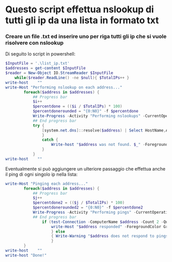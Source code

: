 # Questo script effettua nslookup di tutti gli ip da una lista in formato txt

### Creare un file .txt ed inserire uno per riga tutti gli ip che si vuole risolvere con nslookup

Di seguito lo script in powershell:

```powershell
$InputFile = '.\list_ip.txt'
$addresses = get-content $InputFile
$reader = New-Object IO.StreamReader $InputFile
    while($reader.ReadLine() -ne $null){ $TotalIPs++ }
write-host    ""    
write-Host "Performing nslookup on each address..."    
        foreach($address in $addresses) {
            ## Progress bar
            $i++
            $percentdone = (($i / $TotalIPs) * 100)
            $percentdonerounded = "{0:N0}" -f $percentdone
            Write-Progress -Activity "Performing nslookups" -CurrentOperation "Working on IP: $address (IP $i of $TotalIPs)" -Status "$percentdonerounded% complete" -PercentComplete $percentdone
            ## End progress bar
            try {
                [system.net.dns]::resolve($address) | Select HostName,AddressList
                }
                catch {
                    Write-host "$address was not found. $_" -ForegroundColor Green
                }
            }
write-host    ""       
```
Eventualmente si può aggiungere un ulteriore passaggio che effettua anche il ping di ogni singolo ip nella lista:

```powershell
write-Host "Pinging each address..."
        foreach($address in $addresses) {
            ## Progress bar
            $j++
            $percentdone2 = (($j / $TotalIPs) * 100)
            $percentdonerounded2 = "{0:N0}" -f $percentdone2
            Write-Progress -Activity "Performing pings" -CurrentOperation "Pinging IP: $address (IP $j of $TotalIPs)" -Status "$percentdonerounded2% complete" -PercentComplete $percentdone2
            ## End progress bar
                if (test-Connection -ComputerName $address -Count 2 -Quiet ) {  
                    write-Host "$address responded" -ForegroundColor Green 
                    } else 
                    { Write-Warning "$address does not respond to pings"              
                    }  
        }
write-host    ""        
write-host "Done!"
```